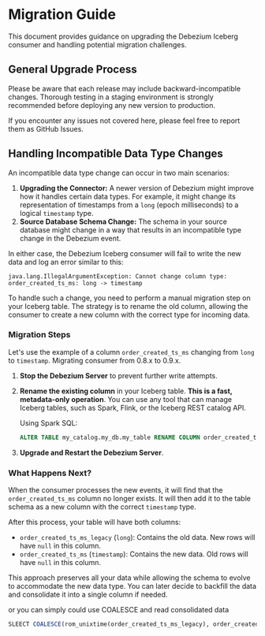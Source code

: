 # Migration Guide

This document provides guidance on upgrading the Debezium Iceberg consumer and handling potential migration challenges.

## General Upgrade Process

Please be aware that each release may include backward-incompatible changes. Thorough testing in a staging environment is strongly recommended before deploying any new version to production.

If you encounter any issues not covered here, please feel free to report them as GitHub Issues.

## Handling Incompatible Data Type Changes

An incompatible data type change can occur in two main scenarios:
1.  **Upgrading the Connector:** A newer version of Debezium might improve how it handles certain data types. For example, it might change its representation of timestamps from a `long` (epoch milliseconds) to a logical `timestamp` type.
2.  **Source Database Schema Change:** The schema in your source database might change in a way that results in an incompatible type change in the Debezium event.

In either case, the Debezium Iceberg consumer will fail to write the new data and log an error similar to this:

```
java.lang.IllegalArgumentException: Cannot change column type: order_created_ts_ms: long -> timestamp
```

To handle such a change, you need to perform a manual migration step on your Iceberg table. The strategy is to rename the old column, allowing the consumer to create a new column with the correct type for incoming data.

### Migration Steps

Let's use the example of a column `order_created_ts_ms` changing from `long` to `timestamp`. Migrating consumer from 0.8.x to 0.9.x.

1.  **Stop the Debezium Server** to prevent further write attempts.

2.  **Rename the existing column** in your Iceberg table. **This is a fast, metadata-only operation**. You can use any tool that can manage Iceberg tables, such as Spark, Flink, or the Iceberg REST catalog API.

    Using Spark SQL:
    ```sql
    ALTER TABLE my_catalog.my_db.my_table RENAME COLUMN order_created_ts_ms TO order_created_ts_ms_legacy;
    ```

3.  **Upgrade and Restart the Debezium Server**.

### What Happens Next?

When the consumer processes the new events, it will find that the `order_created_ts_ms` column no longer exists. It will then add it to the table schema as a new column with the correct `timestamp` type.

After this process, your table will have both columns:
- `order_created_ts_ms_legacy` (`long`): Contains the old data. New rows will have `null` in this column.
- `order_created_ts_ms` (`timestamp`): Contains the new data. Old rows will have `null` in this column.

This approach preserves all your data while allowing the schema to evolve to accommodate the new data type. You can later decide to backfill the data and consolidate it into a single column if needed.

or you can simply could use COALESCE and read consolidated data
```sql
SLEECT COALESCE(rom_unixtime(order_created_ts_ms_legacy), order_created_ts_ms) AS order_created_ts_ms FROM MY_TABLE
```
